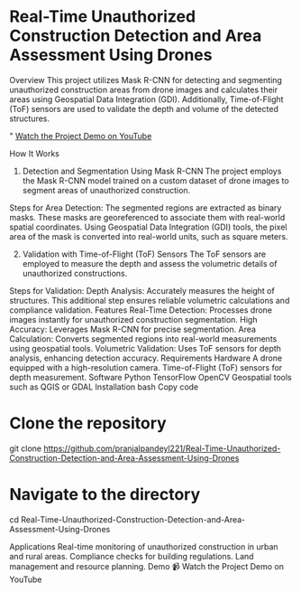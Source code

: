<h1>Real-Time Unauthorized Construction Detection and Area Assessment Using Drones</h1>
Overview
This project utilizes Mask R-CNN for detecting and segmenting unauthorized construction areas from drone images and calculates their areas using Geospatial Data Integration (GDI). Additionally, Time-of-Flight (ToF) sensors are used to validate the depth and volume of the detected structures.

 " <a href="https://youtu.be/7WgU7KTvziM?si=r9oevuY64mlqoJZm" target="_blank">Watch the Project Demo on YouTube</a>

How It Works
1. Detection and Segmentation Using Mask R-CNN
The project employs the Mask R-CNN model trained on a custom dataset of drone images to segment areas of unauthorized construction.

Steps for Area Detection:
The segmented regions are extracted as binary masks.
These masks are georeferenced to associate them with real-world spatial coordinates.
Using Geospatial Data Integration (GDI) tools, the pixel area of the mask is converted into real-world units, such as square meters.

2. Validation with Time-of-Flight (ToF) Sensors
The ToF sensors are employed to measure the depth and assess the volumetric details of unauthorized constructions.

Steps for Validation:
Depth Analysis: Accurately measures the height of structures.
This additional step ensures reliable volumetric calculations and compliance validation.
Features
Real-Time Detection: Processes drone images instantly for unauthorized construction segmentation.
High Accuracy: Leverages Mask R-CNN for precise segmentation.
Area Calculation: Converts segmented regions into real-world measurements using geospatial tools.
Volumetric Validation: Uses ToF sensors for depth analysis, enhancing detection accuracy.
Requirements
Hardware
A drone equipped with a high-resolution camera.
Time-of-Flight (ToF) sensors for depth measurement.
Software
Python
TensorFlow
OpenCV
Geospatial tools such as QGIS or GDAL
Installation
bash
Copy code
# Clone the repository  
git clone https://github.com/pranjalpandeyl221/Real-Time-Unauthorized-Construction-Detection-and-Area-Assessment-Using-Drones  

# Navigate to the directory  
cd Real-Time-Unauthorized-Construction-Detection-and-Area-Assessment-Using-Drones  

Applications
Real-time monitoring of unauthorized construction in urban and rural areas.
Compliance checks for building regulations.
Land management and resource planning.
Demo
📹 Watch the Project Demo on YouTube

